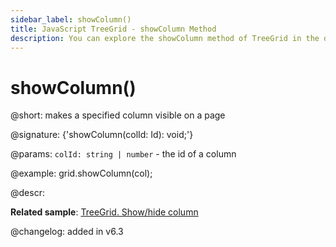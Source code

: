 ```yaml
---
sidebar_label: showColumn()
title: JavaScript TreeGrid - showColumn Method 
description: You can explore the showColumn method of TreeGrid in the documentation of the DHTMLX JavaScript UI library. Browse developer guides and API reference, try out code examples and live demos, and download a free 30-day evaluation version of DHTMLX Suite 7.
---
```


# showColumn()

@short: makes a specified column visible on a page

@signature: {'showColumn(colId: Id): void;'}

@params:
`colId: string | number` - the id of a column

@example:
grid.showColumn(col);

@descr:

**Related sample**: [TreeGrid. Show/hide column](https://snippet.dhtmlx.com/1gekn97m)

@changelog: added in v6.3

[comment]: # (@relatedapi: treegrid/api/treegrid_hidecolumn_method.md)

[comment]: # (@related: treegrid/usage.md#hidingshowing-a-column)
